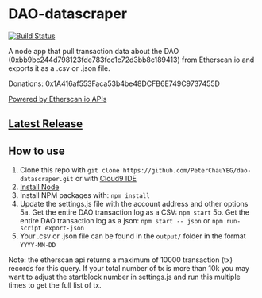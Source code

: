 # DAO-datascraper
[![Build Status](https://travis-ci.org/PeterChauYEG/dao-datascraper.svg?branch=master)](https://travis-ci.org/PeterChauYEG/dao-datascraper)

A node app that pull transaction data about the DAO (0xbb9bc244d798123fde783fcc1c72d3bb8c189413) from Etherscan.io and exports it as a .csv or .json file.

Donations: 0x1A416af553Faca53b4be48DCFB6E749C9737455D

[Powered by Etherscan.io APIs][Powered by Etherscan.io APIs]

## [Latest Release][Latest Release]

## How to use

1. Clone this repo with ```git clone https://github.com/PeterChauYEG/dao-datascraper.git``` or with [Cloud9 IDE][Cloud9 IDE]
2. [Install Node][install node]
3. Install NPM packages with: ```npm install```
4. Update the settings.js file with the account address and other options
5a. Get the entire DAO transaction log as a CSV: ```npm start```
5b. Get the entire DAO transaction log as a json: ```npm start -- json``` or ```npm run-script export-json```
6. Your .csv or .json file can be found in the ```output/``` folder in the format ```YYYY-MM-DD```

Note: the etherscan api returns a maximum of 10000 transaction (tx) records for this query. If your total number of tx is more than 10k you may want to adjust the startblock number in settings.js and run this multiple times to get the full list of tx.

[Cloud9 IDE]: https://c9.io/c/JVUChbVycba
[Latest Release]: https://github.com/PeterChauYEG/dao-datascraper/releases/tag/v1.0.5
[install node]: https://nodejs.org/en/
[Powered by Etherscan.io APIs]: https://etherscan.io/apis
[Home Page]: http://peterchauyeg.github.io/dao-datascraper/
